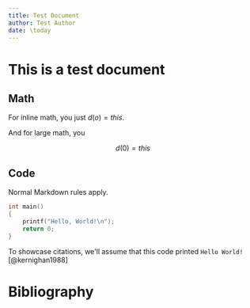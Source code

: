 ```yaml
---
title: Test Document
author: Test Author
date: \today
---
```


# This is a test document

## Math

For inline math, you just $d(o)=this$.

And for large math, you

$$
d(0)=this
$$

## Code

Normal Markdown rules apply.

```c
int main()
{
    printf("Hello, World!\n");
    return 0;
}
```

To showcase citations, we'll assume that this code printed ``Hello World!`` [@kernighan1988]

# Bibliography
